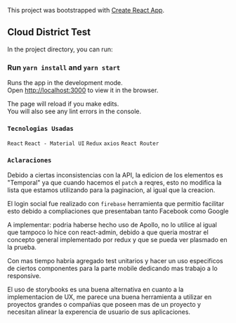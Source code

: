 This project was bootstrapped with [Create React App](https://github.com/facebook/create-react-app).

## Cloud District Test

In the project directory, you can run:

### Run `yarn install` and `yarn start`

Runs the app in the development mode.<br>
Open [http://localhost:3000](http://localhost:3000) to view it in the browser.

The page will reload if you make edits.<br>
You will also see any lint errors in the console.

### `Tecnologias Usadas`

`React`
`React - Material UI`
`Redux`
`axios`
`React Router`

### `Aclaraciones`

Debido a ciertas inconsistencias con la API, la edicion de los elementos es "Temporal" ya que cuando hacemos el `patch` a reqres, esto no modifica la lista que estamos utilizando para la paginacion, al igual que la creacion.

El login social fue realizado con `firebase` herramienta que permitio facilitar esto debido a compliaciones que presentaban tanto Facebook como Google

A implementar: podria haberse hecho uso de Apollo, no lo utilice al igual que tampoco lo hice con react-admin, debido a que queria mostrar el concepto general implementado por redux y que se pueda ver plasmado en la prueba.

Con mas tiempo habría agregado test unitarios y hacer un uso especificos de ciertos componentes para la parte mobile dedicando mas trabajo a lo responsive. 

El uso de storybooks es una buena alternativa en cuanto a la implementacion de UX, me parece una buena herramienta a utilizar en proyectos grandes o compañias que poseen mas de un proyecto y necesitan alinear la experencia de usuario de sus aplicaciones. 



